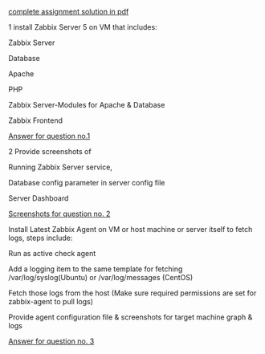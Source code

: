 [complete assignment solution in pdf](https://github.com/LF-DevOps-Intern/6_1_zabbix-prajwol-samana83/blob/main/zabbix%20assignment.pdf)

1 install Zabbix Server 5 on VM that includes:

Zabbix Server

Database

Apache

PHP

Zabbix Server-Modules for Apache & Database

Zabbix Frontend

[Answer for question no.1](https://github.com/LF-DevOps-Intern/6_1_zabbix-prajwol-samana83/blob/main/1.odt)

2 Provide screenshots of

Running Zabbix Server service,

Database config parameter in server config file

Server Dashboard

[Screenshots for question no. 2](https://github.com/LF-DevOps-Intern/6_1_zabbix-prajwol-samana83/blob/main/2.odt)

Install Latest Zabbix Agent on VM or host machine or server itself to fetch logs, steps include:

Run as active check agent

Add a logging item to the same template for fetching /var/log/syslog(Ubuntu) or /var/log/messages (CentOS)

Fetch those logs from the host (Make sure required permissions are set for zabbix-agent to pull logs)

Provide agent configuration file & screenshots for target machine graph & logs

[Answer for question no. 3](https://github.com/LF-DevOps-Intern/6_1_zabbix-prajwol-samana83/blob/main/3.odt)
